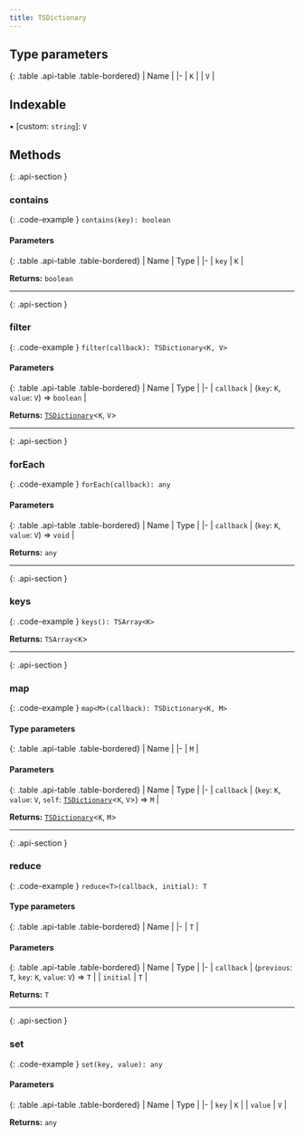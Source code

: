 ```yaml
---
title: TSDictionary
---
```



## Type parameters

{: .table .api-table .table-bordered}
| Name |
|-
| `K` |
| `V` |

## Indexable

▪ [custom: `string`]: `V`

## Methods

{: .api-section }
### contains

{: .code-example }
`contains(key): boolean`

#### Parameters

{: .table .api-table .table-bordered}
| Name | Type |
|-
| `key` | `K` |

**Returns:** 
`boolean`

___

{: .api-section }
### filter

{: .code-example }
`filter(callback): TSDictionary<K, V>`

#### Parameters

{: .table .api-table .table-bordered}
| Name | Type |
|-
| `callback` | (`key`: `K`, `value`: `V`) => `boolean` |

**Returns:** 
[`TSDictionary`](TSDictionary)<`K`, `V`\>

___

{: .api-section }
### forEach

{: .code-example }
`forEach(callback): any`

#### Parameters

{: .table .api-table .table-bordered}
| Name | Type |
|-
| `callback` | (`key`: `K`, `value`: `V`) => `void` |

**Returns:** 
`any`

___

{: .api-section }
### keys

{: .code-example }
`keys(): TSArray<K>`

**Returns:** 
`TSArray`<`K`\>

___

{: .api-section }
### map

{: .code-example }
`map<M>(callback): TSDictionary<K, M>`

#### Type parameters

{: .table .api-table .table-bordered}
| Name |
|-
| `M` |

#### Parameters

{: .table .api-table .table-bordered}
| Name | Type |
|-
| `callback` | (`key`: `K`, `value`: `V`, `self`: [`TSDictionary`](TSDictionary)<`K`, `V`\>) => `M` |

**Returns:** 
[`TSDictionary`](TSDictionary)<`K`, `M`\>

___

{: .api-section }
### reduce

{: .code-example }
`reduce<T>(callback, initial): T`

#### Type parameters

{: .table .api-table .table-bordered}
| Name |
|-
| `T` |

#### Parameters

{: .table .api-table .table-bordered}
| Name | Type |
|-
| `callback` | (`previous`: `T`, `key`: `K`, `value`: `V`) => `T` |
| `initial` | `T` |

**Returns:** 
`T`

___

{: .api-section }
### set

{: .code-example }
`set(key, value): any`

#### Parameters

{: .table .api-table .table-bordered}
| Name | Type |
|-
| `key` | `K` |
| `value` | `V` |

**Returns:** 
`any`

